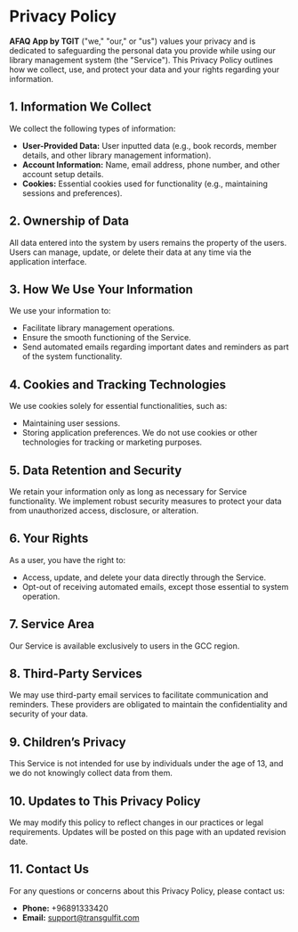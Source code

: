 # Privacy Policy

**AFAQ App by TGIT** ("we," "our," or "us") values your privacy and is dedicated to safeguarding the personal data you provide while using our library management system (the "Service"). This Privacy Policy outlines how we collect, use, and protect your data and your rights regarding your information.

## 1. Information We Collect
We collect the following types of information:
- **User-Provided Data:** User inputted data (e.g., book records, member details, and other library management information).
- **Account Information:** Name, email address, phone number, and other account setup details.
- **Cookies:** Essential cookies used for functionality (e.g., maintaining sessions and preferences).

## 2. Ownership of Data
All data entered into the system by users remains the property of the users. Users can manage, update, or delete their data at any time via the application interface.

## 3. How We Use Your Information
We use your information to:
- Facilitate library management operations.
- Ensure the smooth functioning of the Service.
- Send automated emails regarding important dates and reminders as part of the system functionality.

## 4. Cookies and Tracking Technologies
We use cookies solely for essential functionalities, such as:
- Maintaining user sessions.
- Storing application preferences.
We do not use cookies or other technologies for tracking or marketing purposes.

## 5. Data Retention and Security
We retain your information only as long as necessary for Service functionality. We implement robust security measures to protect your data from unauthorized access, disclosure, or alteration.

## 6. Your Rights
As a user, you have the right to:
- Access, update, and delete your data directly through the Service.
- Opt-out of receiving automated emails, except those essential to system operation.

## 7. Service Area
Our Service is available exclusively to users in the GCC region.

## 8. Third-Party Services
We may use third-party email services to facilitate communication and reminders. These providers are obligated to maintain the confidentiality and security of your data.

## 9. Children’s Privacy
This Service is not intended for use by individuals under the age of 13, and we do not knowingly collect data from them.

## 10. Updates to This Privacy Policy
We may modify this policy to reflect changes in our practices or legal requirements. Updates will be posted on this page with an updated revision date.

## 11. Contact Us
For any questions or concerns about this Privacy Policy, please contact us:
- **Phone:** +96891333420
- **Email:** support@transgulfit.com
